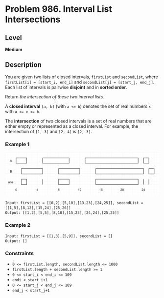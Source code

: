 # Problem 986. Interval List Intersections

## Level
**Medium**

## Description
You are given two lists of closed intervals, `firstList` and `secondList`, where `firstList[i] = [start_i, end_i]` and `secondList[j] = [start_j, end_j]`. Each list of intervals is pairwise **disjoint** and in **sorted order**.

Return *the intersection of these two interval lists*.

A **closed interval** `[a, b]` (with `a <= b`) denotes the set of real numbers `x` with `a <= x <= b`.

The **intersection** of two closed intervals is a set of real numbers that are either empty or represented as a closed interval. For example, the intersection of `[1, 3]` and `[2, 4]` is `[2, 3]`.

### Example 1
![Example 1](./img_01.png "Example 1")
```
Input: firstList = [[0,2],[5,10],[13,23],[24,25]], secondList = [[1,5],[8,12],[15,24],[25,26]]
Output: [[1,2],[5,5],[8,10],[15,23],[24,24],[25,25]]
```

### Example 2
```
Input: firstList = [[1,3],[5,9]], secondList = []
Output: []
```

### Constraints
* `0 <= firstList.length, secondList.length <= 1000`
* `firstList.length + secondList.length >= 1`
* `0 <= start_i < end_i <= 109`
* `endi < start_i+1`
* `0 <= start_j < end_j <= 109` 
* `end_j < start_j+1`